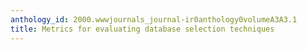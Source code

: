 ```yaml
---
anthology_id: 2000.wwwjournals_journal-ir0anthology0volumeA3A3.1
title: Metrics for evaluating database selection techniques
---
```

